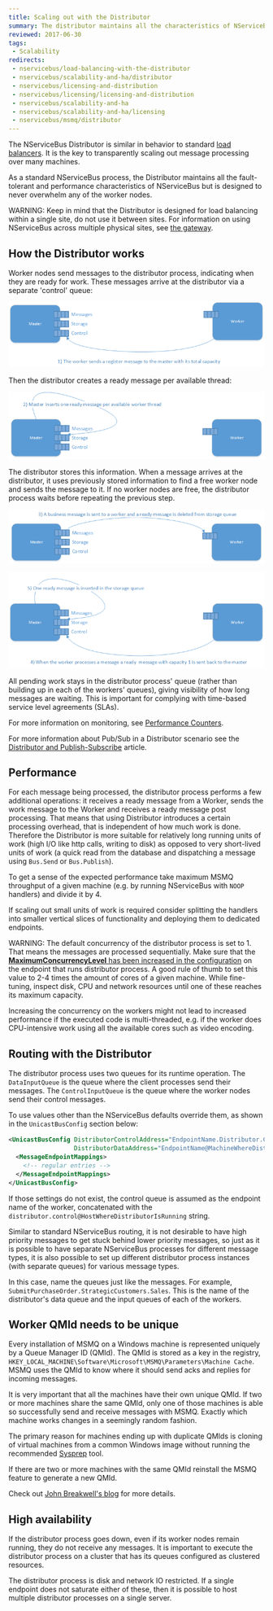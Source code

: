 ```yaml
---
title: Scaling out with the Distributor
summary: The distributor maintains all the characteristics of NServiceBus but is designed never to overwhelm any of the worker nodes.
reviewed: 2017-06-30
tags:
 - Scalability
redirects:
 - nservicebus/load-balancing-with-the-distributor
 - nservicebus/scalability-and-ha/distributor
 - nservicebus/licensing-and-distribution
 - nservicebus/licensing/licensing-and-distribution
 - nservicebus/scalability-and-ha
 - nservicebus/scalability-and-ha/licensing
 - nservicebus/msmq/distributor
---
```


The NServiceBus Distributor is similar in behavior to standard [load balancers](https://en.wikipedia.org/wiki/Load_balancing_%28computing%29). It is the key to transparently scaling out message processing over many machines.

As a standard NServiceBus process, the Distributor maintains all the fault-tolerant and performance characteristics of NServiceBus but is designed to never overwhelm any of the worker nodes.

WARNING: Keep in mind that the Distributor is designed for load balancing within a single site, do not use it between sites. For information on using NServiceBus across multiple physical sites, see [the gateway](/nservicebus/gateway/multi-site-deployments.md).


## How the Distributor works

Worker nodes send messages to the distributor process, indicating when they are ready for work. These messages arrive at the distributor via a separate 'control' queue:

![worker registration](how-distributor-works-1.png)

Then the distributor creates a ready message per available thread:

![worker registration](how-distributor-works-2.png)

The distributor stores this information. When a message arrives at the distributor, it uses previously stored information to find a free worker node and sends the message to it. If no worker nodes are free, the distributor process waits before repeating the previous step.

![worker registration](how-distributor-works-3.png)

![worker registration](how-distributor-works-4.png)

All pending work stays in the distributor process' queue (rather than building up in each of the workers' queues), giving visibility of how long messages are waiting. This is important for complying with time-based service level agreements (SLAs).

For more information on monitoring, see [Performance Counters](/nservicebus/operations/metrics/performance-counters.md).

For more information about Pub/Sub in a Distributor scenario see the [Distributor and Publish-Subscribe](/transports/msmq/distributor/publish-subscribe.md) article.


## Performance

For each message being processed, the distributor process performs a few additional operations: it receives a ready message from a Worker, sends the work message to the Worker and receives a ready message post processing. That means that using Distributor introduces a certain processing overhead, that is independent of how much work is done. Therefore the Distributor is more suitable for relatively long running units of work (high I/O like http calls, writing to disk) as opposed to very short-lived units of work (a quick read from the database and dispatching a message using `Bus.Send` or  `Bus.Publish`).

To get a sense of the expected performance take maximum MSMQ throughput of a given machine (e.g. by running NServiceBus with `NOOP` handlers) and divide it by 4.

If scaling out small units of work is required consider splitting the handlers into smaller vertical slices of functionality and deploying them to dedicated endpoints.

WARNING: The default concurrency of the distributor process is set to 1. That means the messages are processed sequentially. Make sure that the [**MaximumConcurrencyLevel** has been increased in the configuration](/nservicebus/operations/tuning.md#tuning-concurrency) on the endpoint that runs distributor process. A good rule of thumb to set this value to 2-4 times the amount of cores of a given machine. While fine-tuning, inspect disk, CPU and network resources until one of these reaches its maximum capacity.

Increasing the concurrency on the workers might not lead to increased performance if the executed code is multi-threaded, e.g. if the worker does CPU-intensive work using all the available cores such as video encoding.


## Routing with the Distributor

The distributor process uses two queues for its runtime operation. The `DataInputQueue` is the queue where the client processes send their messages. The `ControlInputQueue` is the queue where the worker nodes send their control messages.

To use values other than the NServiceBus defaults override them, as shown in the `UnicastBusConfig` section below:

```xml
<UnicastBusConfig DistributorControlAddress="EndpointName.Distributor.Control@MachineWhereDistributorRuns"
                  DistributorDataAddress="EndpointName@MachineWhereDistributorRuns">
  <MessageEndpointMappings>
    <!-- regular entries -->
  </MessageEndpointMappings>
</UnicastBusConfig>
```

If those settings do not exist, the control queue is assumed as the endpoint name of the worker, concatenated with the `distributor.control@HostWhereDistributorIsRunning` string.

Similar to standard NServiceBus routing, it is not desirable to have high priority messages to get stuck behind lower priority messages, so just as it is possible to have separate NServiceBus processes for different message types, it is also possible to set up different distributor process instances (with separate queues) for various message types.

In this case, name the queues just like the messages. For example, `SubmitPurchaseOrder.StrategicCustomers.Sales`. This is the name of the distributor's data queue and the input queues of each of the workers.


## Worker QMId needs to be unique

Every installation of MSMQ on a Windows machine is represented uniquely by a Queue Manager ID (QMId). The QMId is stored as a key in the registry, `HKEY_LOCAL_MACHINE\Software\Microsoft\MSMQ\Parameters\Machine Cache`. MSMQ uses the QMId to know where it should send acks and replies for incoming messages.

It is very important that all the machines have their own unique QMId. If two or more machines share the same QMId, only one of those machines is able so successfully send and receive messages with MSMQ. Exactly which machine works changes in a seemingly random fashion.

The primary reason for machines ending up with duplicate QMIds is cloning of virtual machines from a common Windows image without running the recommended [Sysprep](https://technet.microsoft.com/en-us/library/cc766049.aspx) tool.

If there are two or more machines with the same QMId reinstall the MSMQ feature to generate a new QMId.

Check out [John Breakwell's blog](https://blogs.msdn.microsoft.com/johnbreakwell/2007/02/06/msmq-prefers-to-be-unique/) for more details.


## High availability

If the distributor process goes down, even if its worker nodes remain running, they do not receive any messages. It is important to execute the distributor process on a cluster that has its queues configured as clustered resources.

The distributor process is disk and network IO restricted. If a single endpoint does not saturate either of these, then it is possible to host multiple distributor processes on a single server.